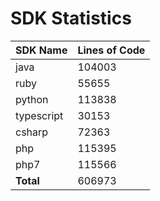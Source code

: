 # SDK Statistics

| SDK Name | Lines of Code |
| -------- | ------------- |
| java | 104003 |
| ruby | 55655 |
| python | 113838 |
| typescript | 30153 |
| csharp | 72363 |
| php | 115395 |
| php7 | 115566 |
| **Total** | 606973 |
